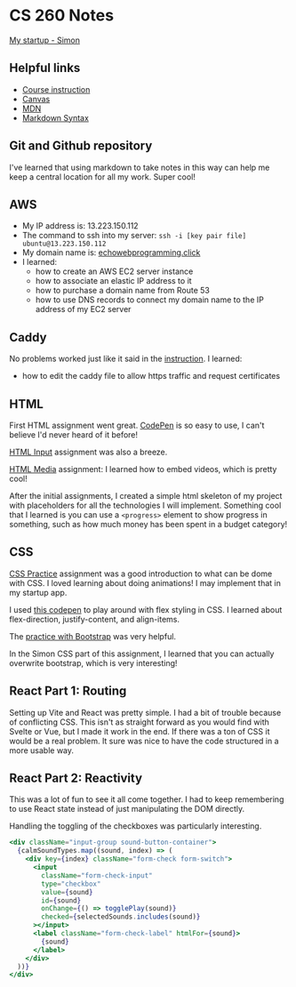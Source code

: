 # CS 260 Notes

[My startup - Simon](https://simon.cs260.click)

## Helpful links

- [Course instruction](https://github.com/webprogramming260)
- [Canvas](https://byu.instructure.com)
- [MDN](https://developer.mozilla.org)
- [Markdown Syntax](https://docs.github.com/en/get-started/writing-on-github/getting-started-with-writing-and-formatting-on-github/basic-writing-and-formatting-syntax)

## Git and Github repository

I've learned that using markdown to take notes in this way can help me keep a central location for all my work. Super cool!

## AWS

- My IP address is: 13.223.150.112
- The command to ssh into my server: `ssh -i [key pair file] ubuntu@13.223.150.112`
- My domain name is: [echowebprogramming.click](http://echowebprogramming.click)
- I learned:
  - how to create an AWS EC2 server instance
  - how to associate an elastic IP address to it
  - how to purchase a domain name from Route 53
  - how to use DNS records to connect my domain name to the IP address of my EC2 server

## Caddy

No problems worked just like it said in the [instruction](https://github.com/webprogramming260/.github/blob/main/profile/webServers/https/https.md).
I learned:
- how to edit the caddy file to allow https traffic and request certificates

## HTML

First HTML assignment went great. [CodePen](https://codepen.io/hkamm123/pen/VYvoxqB) is so easy to use, I can't believe I'd never heard of it before!

[HTML Input](https://codepen.io/hkamm123/pen/JoGPdvm) assignment was also a breeze.

[HTML Media](https://codepen.io/hkamm123/pen/JoGPZwm) assignment: I learned how to embed videos, which is pretty cool!

After the initial assignments, I created a simple html skeleton of my project with placeholders for all the technologies I will implement. Something cool that I learned is you can use a `<progress>` element to show progress in something, such as how much money has been spent in a budget category!

## CSS

[CSS Practice](https://codepen.io/hkamm123/pen/OPMLwpW) assignment was a good introduction to what can be dome with CSS. I loved learning about doing animations! I may implement that in my startup app.

I used [this codepen](https://codepen.io/hkamm123/pen/MYKadzN) to play around with flex styling in CSS. I learned about flex-direction, justify-content, and align-items.

The [practice with Bootstrap](https://codepen.io/hkamm123/pen/LEGGYBm?editors=1010) was very helpful.

In the Simon CSS part of this assignment, I learned that you can actually overwrite bootstrap, which is very interesting!

## React Part 1: Routing

Setting up Vite and React was pretty simple. I had a bit of trouble because of conflicting CSS. This isn't as straight forward as you would find with Svelte or Vue, but I made it work in the end. If there was a ton of CSS it would be a real problem. It sure was nice to have the code structured in a more usable way.

## React Part 2: Reactivity

This was a lot of fun to see it all come together. I had to keep remembering to use React state instead of just manipulating the DOM directly.

Handling the toggling of the checkboxes was particularly interesting.

```jsx
<div className="input-group sound-button-container">
  {calmSoundTypes.map((sound, index) => (
    <div key={index} className="form-check form-switch">
      <input
        className="form-check-input"
        type="checkbox"
        value={sound}
        id={sound}
        onChange={() => togglePlay(sound)}
        checked={selectedSounds.includes(sound)}
      ></input>
      <label className="form-check-label" htmlFor={sound}>
        {sound}
      </label>
    </div>
  ))}
</div>
```
